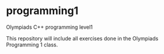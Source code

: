 programming1
============

Olympiads C++ programming level1

This repository will include all exercises done in the Olympiads Programming 1 class.
